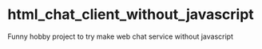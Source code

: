 # html_chat_client_without_javascript
Funny hobby project to try make web chat service without javascript
